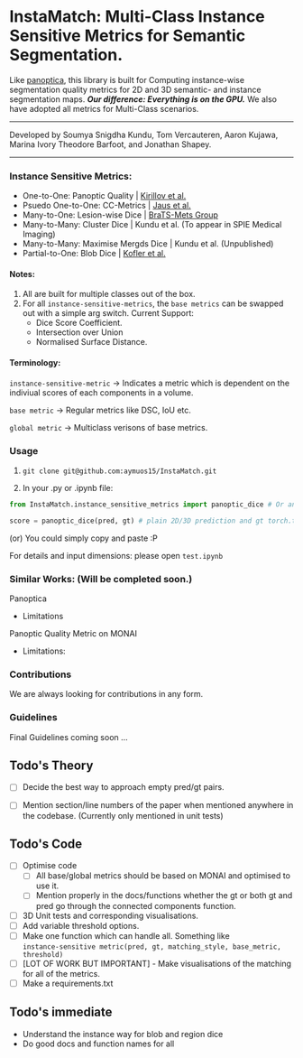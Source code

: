 # InstaMatch: Multi-Class Instance Sensitive Metrics for Semantic Segmentation. 

Like [panoptica](https://github.com/BrainLesion/panoptica/tree/main), this library is built for Computing instance-wise segmentation quality metrics for 2D and 3D semantic- and instance segmentation maps.  ***Our difference: Everything is on the GPU.*** We also have adopted all metrics for Multi-Class scenarios.


---
Developed by Soumya Snigdha Kundu, Tom Vercauteren, Aaron Kujawa, Marina Ivory Theodore Barfoot, and Jonathan Shapey.
___


### Instance Sensitive Metrics:

- One-to-One: Panoptic Quality | [Kirillov et al.](https://arxiv.org/abs/1801.00868)
- Psuedo One-to-One: CC-Metrics | [Jaus et al.](https://arxiv.org/abs/2410.18684)
- Many-to-One: Lesion-wise Dice | [BraTS-Mets Group](https://github.com/rachitsaluja/BraTS-2023-Metrics)
- Many-to-Many: Cluster Dice | Kundu et al. (To appear in SPIE Medical Imaging)
- Many-to-Many: Maximise Mergds Dice | Kundu et al. (Unpublished)
- Partial-to-One: Blob Dice | [Kofler et al.](https://arxiv.org/abs/2205.08209)

#### Notes:

1. All are built for multiple classes out of the box.
2. For all `instance-sensitive-metrics`, the `base metrics` can be swapped out with a simple arg switch. Current Support:
   - Dice Score Coefficient.
   - Intersection over Union
   - Normalised Surface Distance. 

#### Terminology:

`instance-sensitive-metric` -> Indicates a metric which is dependent on the indiviual scores of each components in a volume.

`base metric` -> Regular metrics like DSC, IoU etc.

`global metric` -> Multiclass verisons of base metrics.

### Usage

1. `git clone git@github.com:aymuos15/InstaMatch.git`

2. In your .py or .ipynb file: 

```python
from InstaMatch.instance_sensitive_metrics import panoptic_dice # Or any of the other 3.

score = panoptic_dice(pred, gt) # plain 2D/3D prediction and gt torch.tensor.
```

(or) You could simply copy and paste :P

For details and input dimensions: please open `test.ipynb`

### Similar Works: (Will be completed soon.)

Panoptica

- Limitations

Panoptic Quality Metric on MONAI

- Limitations:

### Contributions

We are always looking for contributions in any form.

### Guidelines
Final Guidelines coming soon ...

## Todo's Theory
- [ ] Decide the best way to approach empty pred/gt pairs.
- [ ] Mention section/line numbers of the paper when mentioned anywhere in the codebase. (Currently only mentioned in unit tests)


## Todo's Code
- [ ] Optimise code
  - [ ] All base/global metrics should be based on MONAI and optimised to use it. 
  - [ ] Mention properly in the docs/functions whether the gt or both gt and pred go through the connected components function.
- [ ] 3D Unit tests and corresponding visualisations.
- [ ] Add variable threshold options.
- [ ] Make one function which can handle all. Something like \
```instance-sensitive metric(pred, gt, matching_style, base_metric, threshold)```
- [ ] [LOT OF WORK BUT IMPORTANT] - Make visualisations of the matching for all of the metrics.
- [ ] Make a requirements.txt

## Todo's immediate
- Understand the instance way for blob and region dice
- Do good docs and function names for all